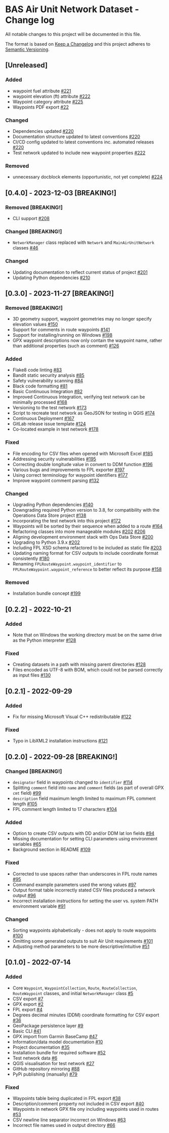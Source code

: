 # BAS Air Unit Network Dataset - Change log

All notable changes to this project will be documented in this file.

The format is based on [Keep a Changelog](http://keepachangelog.com/en/1.0.0/)
and this project adheres to [Semantic Versioning](http://semver.org/spec/v2.0.0.html).

## [Unreleased]

### Added

* waypoint fuel attribute
  [#221](https://gitlab.data.bas.ac.uk/MAGIC/air-unit-network-dataset/-/issues/221)
* waypoint elevation (ft) attribute
  [#222](https://gitlab.data.bas.ac.uk/MAGIC/air-unit-network-dataset/-/issues/222)
* Waypoint category attribute
  [#225](https://gitlab.data.bas.ac.uk/MAGIC/air-unit-network-dataset/-/issues/225)
* Waypoints PDF export
  [#22](https://gitlab.data.bas.ac.uk/MAGIC/air-unit-network-dataset/-/issues/22)

### Changed

* Dependencies updated
  [#220](https://gitlab.data.bas.ac.uk/MAGIC/air-unit-network-dataset/-/issues/220)
* Documentation structure updated to latest conventions
  [#220](https://gitlab.data.bas.ac.uk/MAGIC/air-unit-network-dataset/-/issues/220)
* CI/CD config updated to latest conventions inc. automated releases
  [#220](https://gitlab.data.bas.ac.uk/MAGIC/air-unit-network-dataset/-/issues/220)
* Test network updated to include new waypoint properties
  [#222](https://gitlab.data.bas.ac.uk/MAGIC/air-unit-network-dataset/-/issues/222)

### Removed

* unnecessary docblock elements (opportunistic, not yet complete)
  [#224](https://gitlab.data.bas.ac.uk/MAGIC/air-unit-network-dataset/-/issues/224)

## [0.4.0] - 2023-12-03 [BREAKING!]

### Removed [BREAKING!]

* CLI support
  [#208](https://gitlab.data.bas.ac.uk/MAGIC/air-unit-network-dataset/-/issues/208)

### Changed [BREAKING!]

* `NetworkManager` class replaced with `Network` and `MainAirUnitNetwork` classes
  [#46](https://gitlab.data.bas.ac.uk/MAGIC/air-unit-network-dataset/-/issues/46)

### Changed

* Updating documentation to reflect current status of project
  [#201](https://gitlab.data.bas.ac.uk/MAGIC/air-unit-network-dataset/-/issues/201)
* Updating Python dependencies
  [#210](https://gitlab.data.bas.ac.uk/MAGIC/air-unit-network-dataset/-/issues/210)

## [0.3.0] - 2023-11-27 [BREAKING!]

### Removed [BREAKING!]

* 3D geometry support, waypoint geometries may no longer specify elevation values
  [#150](https://gitlab.data.bas.ac.uk/MAGIC/air-unit-network-dataset/-/issues/150)
* Support for comments in route waypoints
  [#141](https://gitlab.data.bas.ac.uk/MAGIC/air-unit-network-dataset/-/issues/141)
* Support for installing/running on Windows
  [#198](https://gitlab.data.bas.ac.uk/MAGIC/air-unit-network-dataset/-/issues/198)
* GPX waypoint descriptions now only contain the waypoint name, rather than additional properties (such as comment)
  [#126](https://gitlab.data.bas.ac.uk/MAGIC/air-unit-network-dataset/-/issues/126)

### Added

* Flake8 code linting
  [#83](https://gitlab.data.bas.ac.uk/MAGIC/air-unit-network-dataset/-/issues/83)
* Bandit static security analysis
  [#85](https://gitlab.data.bas.ac.uk/MAGIC/air-unit-network-dataset/-/issues/85)
* Safety vulnerability scanning
  [#84](https://gitlab.data.bas.ac.uk/MAGIC/air-unit-network-dataset/-/issues/84)
* Black code formatting
  [#81](https://gitlab.data.bas.ac.uk/MAGIC/air-unit-network-dataset/-/issues/81)
* Basic Continuous Integration
  [#82](https://gitlab.data.bas.ac.uk/MAGIC/air-unit-network-dataset/-/issues/82)
* Improved Continuous Integration, verifying test network can be minimally processed
  [#168](https://gitlab.data.bas.ac.uk/MAGIC/air-unit-network-dataset/-/issues/168)
* Versioning to the test network
  [#173](https://gitlab.data.bas.ac.uk/MAGIC/air-unit-network-dataset/-/issues/173)
* Script to recreate test network as GeoJSON for testing in QGIS
  [#174](https://gitlab.data.bas.ac.uk/MAGIC/air-unit-network-dataset/-/issues/174)
* Continuous Deployment
  [#167](https://gitlab.data.bas.ac.uk/MAGIC/air-unit-network-dataset/-/issues/167)
* GitLab release issue template
  [#124](https://gitlab.data.bas.ac.uk/MAGIC/air-unit-network-dataset/-/issues/124)
* Co-located example in test network
  [#178](https://gitlab.data.bas.ac.uk/MAGIC/air-unit-network-dataset/-/issues/178)

### Fixed

* File encoding for CSV files when opened with Microsoft Excel
  [#185](https://gitlab.data.bas.ac.uk/MAGIC/air-unit-network-dataset/-/issues/185)
* Addressing security vulnerabilities
  [#195](https://gitlab.data.bas.ac.uk/MAGIC/air-unit-network-dataset/-/issues/195)
* Correcting double longitude value in convert to DDM function
  [#196](https://gitlab.data.bas.ac.uk/MAGIC/air-unit-network-dataset/-/issues/196)
* Various bugs and improvements to FPL exporter
  [#197](https://gitlab.data.bas.ac.uk/MAGIC/air-unit-network-dataset/-/issues/197)
* Using correct terminology for waypoint identifiers
  [#177](https://gitlab.data.bas.ac.uk/MAGIC/air-unit-network-dataset/-/issues/177)
* Improve waypoint comment parsing
  [#132](https://gitlab.data.bas.ac.uk/MAGIC/air-unit-network-dataset/-/issues/132)

### Changed

* Upgrading Python dependencies
  [#140](https://gitlab.data.bas.ac.uk/MAGIC/air-unit-network-dataset/-/issues/140)
* Downgrading required Python version to 3.8, for compatibility with the Operations Data Store project
  [#138](https://gitlab.data.bas.ac.uk/MAGIC/air-unit-network-dataset/-/issues/138)
* Incorporating the test network into this project
  [#172](https://gitlab.data.bas.ac.uk/MAGIC/air-unit-network-dataset/-/issues/172)
* Waypoints will be sorted by their sequence when added to a route
  [#164](https://gitlab.data.bas.ac.uk/MAGIC/air-unit-network-dataset/-/issues/164)
* Refactoring classes into more manageable modules
  [#202](https://gitlab.data.bas.ac.uk/MAGIC/air-unit-network-dataset/-/issues/202)
  [#206](https://gitlab.data.bas.ac.uk/MAGIC/air-unit-network-dataset/-/issues/206)
* Aligning development environment stack with Ops Data Store
  [#200](https://gitlab.data.bas.ac.uk/MAGIC/air-unit-network-dataset/-/issues/200)
* Upgrading to Python 3.9.x
  [#202](https://gitlab.data.bas.ac.uk/MAGIC/air-unit-network-dataset/-/issues/202)
* Including FPL XSD schema refactored to be included as static file
  [#203](https://gitlab.data.bas.ac.uk/MAGIC/air-unit-network-dataset/-/issues/203)
* Updating naming format for CSV outputs to include coordinate format consistently
  [#180](https://gitlab.data.bas.ac.uk/MAGIC/air-unit-network-dataset/-/issues/180)
* Renaming `FPLRouteWaypoint.waypoint_identifier` to `FPLRouteWaypoint.waypoint_reference` to better reflect its purpose
  [#158](https://gitlab.data.bas.ac.uk/MAGIC/air-unit-network-dataset/-/issues/158)

### Removed

* Installation bundle concept
  [#199](https://gitlab.data.bas.ac.uk/MAGIC/air-unit-network-dataset/-/issues/199)

## [0.2.2] - 2022-10-21

### Added

* Note that on Windows the working directory must be on the same drive as the Python interpreter
  [#128](https://gitlab.data.bas.ac.uk/MAGIC/air-unit-network-dataset/-/issues/128)

### Fixed

* Creating datasets in a path with missing parent directories
  [#128](https://gitlab.data.bas.ac.uk/MAGIC/air-unit-network-dataset/-/issues/128)
* Files encoded as UTF-8 with BOM, which could not be parsed correctly as input files
  [#130](https://gitlab.data.bas.ac.uk/MAGIC/air-unit-network-dataset/-/issues/130)

## [0.2.1] - 2022-09-29

### Added

* Fix for missing Microsoft Visual C++ redistributable
  [#122](https://gitlab.data.bas.ac.uk/MAGIC/air-unit-network-dataset/-/issues/122)

### Fixed

* Typo in LibXML2 installation instructions
  [#121](https://gitlab.data.bas.ac.uk/MAGIC/air-unit-network-dataset/-/issues/121)

## [0.2.0] - 2022-09-28 [BREAKING!]

### Changed [BREAKING!]

* `designator` field in waypoints changed to `identifier`
  [#114](https://gitlab.data.bas.ac.uk/MAGIC/air-unit-network-dataset/-/issues/114)
* Splitting `comment` field into `name` and `comment` fields (as part of overall GPX `cmt` field)
  [#99](https://gitlab.data.bas.ac.uk/MAGIC/air-unit-network-dataset/-/issues/99)
* `description` field maximum length limited to maximum FPL comment length
  [#105](https://gitlab.data.bas.ac.uk/MAGIC/air-unit-network-dataset/-/issues/105)
* FPL comment length limited to 17 characters
  [#104](https://gitlab.data.bas.ac.uk/MAGIC/air-unit-network-dataset/-/issues/104)

### Added

* Option to create CSV outputs with DD and/or DDM lat lon fields
  [#94](https://gitlab.data.bas.ac.uk/MAGIC/air-unit-network-dataset/-/issues/94)
* Missing documentation for setting CLI parameters using environment variables
  [#65](https://gitlab.data.bas.ac.uk/MAGIC/air-unit-network-dataset/-/issues/65)
* Background section in README
  [#109](https://gitlab.data.bas.ac.uk/MAGIC/air-unit-network-dataset/-/issues/109)

### Fixed

* Corrected to use spaces rather than underscores in FPL route names
  [#95](https://gitlab.data.bas.ac.uk/MAGIC/air-unit-network-dataset/-/issues/95)
* Command example parameters used the wrong values
  [#97](https://gitlab.data.bas.ac.uk/MAGIC/air-unit-network-dataset/-/issues/97)
* Output format table incorrectly stated CSV files produced a network output
  [#96](https://gitlab.data.bas.ac.uk/MAGIC/air-unit-network-dataset/-/issues/96)
* Incorrect installation instructions for setting the user vs. system PATH environment variable
  [#91](https://gitlab.data.bas.ac.uk/MAGIC/air-unit-network-dataset/-/issues/91)

### Changed

* Sorting waypoints alphabetically - does not apply to route waypoints
  [#100](https://gitlab.data.bas.ac.uk/MAGIC/air-unit-network-dataset/-/issues/100)
* Omitting some generated outputs to suit Air Unit requirements
  [#101](https://gitlab.data.bas.ac.uk/MAGIC/air-unit-network-dataset/-/issues/101)
* Adjusting method parameters to be more descriptive/intuitive
  [#51](https://gitlab.data.bas.ac.uk/MAGIC/air-unit-network-dataset/-/issues/51)

## [0.1.0] - 2022-07-14

### Added

* Core `Waypoint`, `WaypointCollection`, `Route`, `RouteCollection`, `RouteWaypoint` classes, and initial 
  `NetworkManager` class
  [#5](https://gitlab.data.bas.ac.uk/MAGIC/air-unit-network-dataset/-/issues/5)
* CSV export
  [#7](https://gitlab.data.bas.ac.uk/MAGIC/air-unit-network-dataset/-/issues/7)
* GPX export
  [#2](https://gitlab.data.bas.ac.uk/MAGIC/air-unit-network-dataset/-/issues/2)
* FPL export
  [#4](https://gitlab.data.bas.ac.uk/MAGIC/air-unit-network-dataset/-/issues/4)
* Degrees decimal minutes (DDM) coordinate formatting for CSV export
  [#36](https://gitlab.data.bas.ac.uk/MAGIC/air-unit-network-dataset/-/issues/36)
* GeoPackage persistence layer
  [#9](https://gitlab.data.bas.ac.uk/MAGIC/air-unit-network-dataset/-/issues/9)
* Basic CLI
  [#41](https://gitlab.data.bas.ac.uk/MAGIC/air-unit-network-dataset/-/issues/41)
* GPX import from Garmin BaseCamp
  [#47](https://gitlab.data.bas.ac.uk/MAGIC/air-unit-network-dataset/-/issues/47)
* Information/data model documentation
  [#10](https://gitlab.data.bas.ac.uk/MAGIC/air-unit-network-dataset/-/issues/11)
* Project documentation
  [#35](https://gitlab.data.bas.ac.uk/MAGIC/air-unit-network-dataset/-/issues/35)
* Installation bundle for required software
  [#52](https://gitlab.data.bas.ac.uk/MAGIC/air-unit-network-dataset/-/issues/52)
* Test network data
  [#6](https://gitlab.data.bas.ac.uk/MAGIC/air-unit-network-dataset/-/issues/6)
* QGIS visualisation for test network
  [#27](https://gitlab.data.bas.ac.uk/MAGIC/air-unit-network-dataset/-/issues/27)
* GitHub repository mirroring
  [#88](https://gitlab.data.bas.ac.uk/MAGIC/air-unit-network-dataset/-/issues/88)
* PyPi publishing (manually)
  [#79](https://gitlab.data.bas.ac.uk/MAGIC/air-unit-network-dataset/-/issues/79)

### Fixed

* Waypoints table being duplicated in FPL export
  [#38](https://gitlab.data.bas.ac.uk/MAGIC/air-unit-network-dataset/-/issues/38)
* Description/comment property not included in CSV export
  [#40](https://gitlab.data.bas.ac.uk/MAGIC/air-unit-network-dataset/-/issues/40)
* Waypoints in network GPX file ony including waypoints used in routes
  [#53](https://gitlab.data.bas.ac.uk/MAGIC/air-unit-network-dataset/-/issues/53)
* CSV newline line separator incorrect on Windows
  [#63](https://gitlab.data.bas.ac.uk/MAGIC/air-unit-network-dataset/-/issues/63)
* Incorrect file names used in output directory
  [#66](https://gitlab.data.bas.ac.uk/MAGIC/air-unit-network-dataset/-/issues/66)
